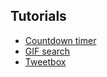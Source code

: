 ## Tutorials

- [Countdown timer](countdown-timer.md)
- [GIF search](gif-search.md)
- [Tweetbox](tweetbox.md)
